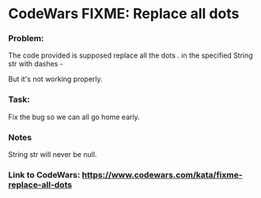 # CodeWars FIXME: Replace all dots

### Problem:
The code provided is supposed replace all the dots . in the specified String str with dashes -

But it's not working properly.

### Task:
Fix the bug so we can all go home early.

### Notes
String str will never be null.

### Link to CodeWars: https://www.codewars.com/kata/fixme-replace-all-dots


